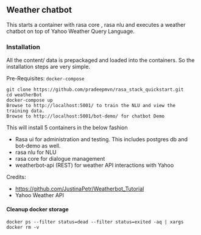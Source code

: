 ## Weather chatbot

This starts a container with rasa core , rasa nlu and executes a weather chatbot on top of Yahoo Weather Query Language.

### Installation
All the content/ data is prepackaged and loaded into the containers. So the installation steps are very simple.

Pre-Requisites: ```docker-compose```

```
git clone https://github.com/pradeepmvn/rasa_stack_quickstart.git
cd weatherBot
docker-compose up
Browse to http://localhost:5001/ to train the NLU and view the training data.
Browse to http://localhost:5001/bot-demo/ for chatbot Demo
```


This will install 5 containers in the below fashion
- Rasa ui for administration and testing. This includes postgres db and bot-demo as well.
- rasa nlu for NLU
- rasa core for dialogue management
- weatherbot-api (REST) for weather API interactions with Yahoo


Credits:

- https://github.com/JustinaPetr/Weatherbot_Tutorial
- Yahoo Weather API

#### Cleanup docker storage

```
docker ps --filter status=dead --filter status=exited -aq | xargs docker rm -v
```

